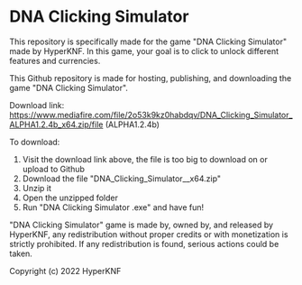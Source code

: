 # DNA Clicking Simulator

This repository is specifically made for the game "DNA Clicking Simulator" made by HyperKNF. In this game, your goal is to click to unlock different features and currencies.

This Github repository is made for hosting, publishing, and downloading the game "DNA Clicking Simulator".

Download link: https://www.mediafire.com/file/2o53k9kz0habdqv/DNA_Clicking_Simulator_ALPHA1.2.4b_x64.zip/file (ALPHA1.2.4b)

To download:
1. Visit the download link above, the file is too big to download on or upload to Github
2. Download the file "DNA_Clicking_Simulator_<VERSION>_x64.zip"
3. Unzip it
4. Open the unzipped folder
5. Run "DNA Clicking Simulator <VERSION>.exe" and have fun!

"DNA Clicking Simulator" game is made by, owned by, and released by HyperKNF, any redistribution without proper credits or with monetization is strictly prohibited. If any redistribution is found, serious actions could be taken.

Copyright (c) 2022 HyperKNF
